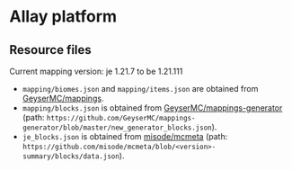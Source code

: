 # Allay platform

## Resource files

Current mapping version: je 1.21.7 to be 1.21.111

- `mapping/biomes.json` and `mapping/items.json` are obtained from [GeyserMC/mappings](https://github.com/GeyserMC/mappings).
- `mapping/blocks.json` is obtained from [GeyserMC/mappings-generator](https://github.com/GeyserMC/mappings-generator) (path: `https://github.com/GeyserMC/mappings-generator/blob/master/new_generator_blocks.json`).
- `je_blocks.json` is obtained from [misode/mcmeta](https://github.com/misode/mcmeta) (path: `https://github.com/misode/mcmeta/blob/<version>-summary/blocks/data.json`).
